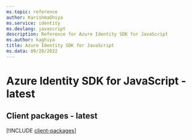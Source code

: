 ```yaml
---
ms.topic: reference
author: KarishmaGhiya
ms.service: identity
ms.devlang: javascript
description: Reference for Azure Identity SDK for JavaScript
ms.author: kaghiya
title: Azure Identity SDK for JavaScript
ms.data: 09/28/2022
---
```

# Azure Identity SDK for JavaScript - latest

## Client packages - latest
[!INCLUDE [client-packages](identity-client-index.md)]